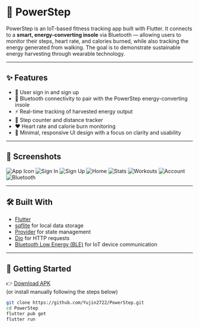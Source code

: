 # 🚀 PowerStep

PowerStep is an IoT-based fitness tracking app built with Flutter. It connects to a **smart, energy-converting insole** via Bluetooth — allowing users to monitor their steps, heart rate, and calories burned, while also tracking the energy generated from walking. The goal is to demonstrate sustainable energy harvesting through wearable technology.

---

## ✨ Features
- 👤 User sign in and sign up 
- 🔗 Bluetooth connectivity to pair with the PowerStep energy-converting insole  
- ⚡ Real-time tracking of harvested energy output  
- 🦶 Step counter and distance tracker  
- ❤️ Heart rate and calorie burn monitoring  
- 🌙 Minimal, responsive UI design with a focus on clarity and usability  

---

## 📸 Screenshots

![App Icon](screenshots/app_icon.png)
![Sign In](screenshots/sign_in.jpg)
![Sign Up](screenshots/sign_up.jpg)
![Home](screenshots/home.jpg)
![Stats](screenshots/stats.jpg)
![Workouts](screenshots/workouts.jpg)
![Account](screenshots/account.jpg)
![Bluetooth](screenshots/bluetooth.jpg)

---

## 🛠️ Built With
- [Flutter](https://flutter.dev)
- [sqflite](https://pub.dev/packages/sqflite) for local data storage
- [Provider](https://pub.dev/packages/provider) for state management
- [Dio](https://pub.dev/packages/dio) for HTTP requests
- [Bluetooth Low Energy (BLE)](https://pub.dev/packages/flutter_blue_plus) for IoT device communication

---

## 🚀 Getting Started

👉 [Download APK](https://github.com/Yujin2722/PowerStep/releases)  
(or install manually following the steps below)

```bash
git clone https://github.com/Yujin2722/PowerStep.git
cd PowerStep
flutter pub get
flutter run
